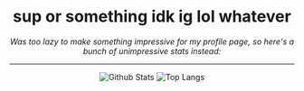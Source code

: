 <div align=center>

# sup or something idk ig lol whatever

*Was too lazy to make something impressive for my profile page, so here's a bunch of unimpressive stats instead:*

---

![Github Stats](https://github-readme-stats.vercel.app/api?username=yamin-shihab&show_icons=true&show=reviews&theme=transparent&border_radius=0 "Github Stats") ![Top Langs](https://github-readme-stats.vercel.app/api/top-langs/?username=yamin-shihab&size_weight=0.5&count_weight=0.5&langs_count=10&layout=compact&theme=transparent&border_radius=0 "Top Langs")

</div>

